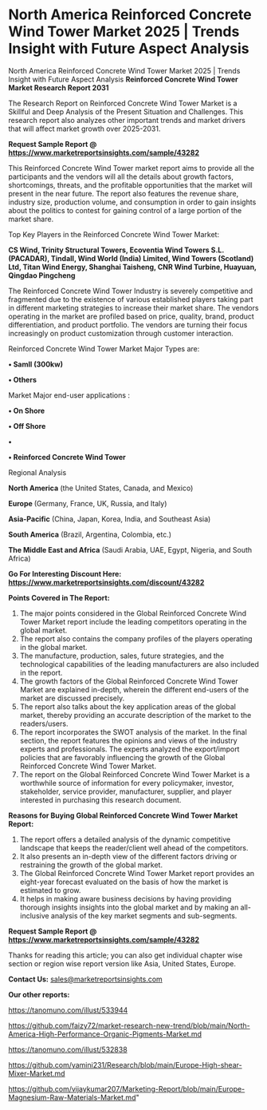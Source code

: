 # North America Reinforced Concrete Wind Tower Market 2025 | Trends Insight with Future Aspect Analysis
North America Reinforced Concrete Wind Tower Market 2025 | Trends Insight with Future Aspect Analysis
<strong>Reinforced Concrete Wind Tower Market Research Report 2031</strong>

The Research Report on Reinforced Concrete Wind Tower Market is a Skillful and Deep Analysis of the Present Situation and Challenges. This research report also analyzes other important trends and market drivers that will affect market growth over 2025-2031.

<strong>Request Sample Report @ <a href=https://www.marketreportsinsights.com/sample/43282>https://www.marketreportsinsights.com/sample/43282</a></strong>

This Reinforced Concrete Wind Tower market report aims to provide all the participants and the vendors will all the details about growth factors, shortcomings, threats, and the profitable opportunities that the market will present in the near future. The report also features the revenue share, industry size, production volume, and consumption in order to gain insights about the politics to contest for gaining control of a large portion of the market share.

Top Key Players in the Reinforced Concrete Wind Tower Market:

<strong>CS Wind, Trinity Structural Towers, Ecoventia Wind Towers S.L. (PACADAR), Tindall, Wind World (India) Limited, Wind Towers (Scotland) Ltd, Titan Wind Energy, Shanghai Taisheng, CNR Wind Turbine, Huayuan, Qingdao Pingcheng</strong>

The Reinforced Concrete Wind Tower Industry is severely competitive and fragmented due to the existence of various established players taking part in different marketing strategies to increase their market share. The vendors operating in the market are profiled based on price, quality, brand, product differentiation, and product portfolio. The vendors are turning their focus increasingly on product customization through customer interaction.

Reinforced Concrete Wind Tower Market Major Types are:

<strong>•  Samll (300kw)

•  Others</strong>

Market Major end-user applications :

<strong>•  On Shore

•  Off Shore

•  

•  Reinforced Concrete Wind Tower</strong>

Regional Analysis

</u><strong><b>North America</b></strong> (the United States, Canada, and Mexico)

<strong><b>Europe </b></strong>(Germany, France, UK, Russia, and Italy)

<strong><b>Asia-Pacific</b></strong> (China, Japan, Korea, India, and Southeast Asia)

<strong><b>South America</b></strong> (Brazil, Argentina, Colombia, etc.)

<strong><b>The Middle East and Africa</b></strong> (Saudi Arabia, UAE, Egypt, Nigeria, and South Africa)

<strong>Go For Interesting Discount Here: <a href=https://www.marketreportsinsights.com/discount/43282>https://www.marketreportsinsights.com/discount/43282</a></strong>

<strong>Points Covered in The Report:</strong>
<ol>
  <li>The major points considered in the Global Reinforced Concrete Wind Tower Market report include the leading competitors operating in the global market.</li>
  <li>The report also contains the company profiles of the players operating in the global market.</li>
  <li>The manufacture, production, sales, future strategies, and the technological capabilities of the leading manufacturers are also included in the report.</li>
  <li>The growth factors of the Global Reinforced Concrete Wind Tower Market are explained in-depth, wherein the different end-users of the market are discussed precisely.</li>
  <li>The report also talks about the key application areas of the global market, thereby providing an accurate description of the market to the readers/users.</li>
  <li>The report incorporates the SWOT analysis of the market. In the final section, the report features the opinions and views of the industry experts and professionals. The experts analyzed the export/import policies that are favorably influencing the growth of the Global Reinforced Concrete Wind Tower Market.</li>
  <li>The report on the Global Reinforced Concrete Wind Tower Market is a worthwhile source of information for every policymaker, investor, stakeholder, service provider, manufacturer, supplier, and player interested in purchasing this research document.</li>
</ol>
<strong>Reasons for Buying Global Reinforced Concrete Wind Tower Market Report:</strong>

<ol>
  <li>The report offers a detailed analysis of the dynamic competitive landscape that keeps the reader/client well ahead of the competitors.</li>
  <li>It also presents an in-depth view of the different factors driving or restraining the growth of the global market.</li>
  <li>The Global Reinforced Concrete Wind Tower Market report provides an eight-year forecast evaluated on the basis of how the market is estimated to grow.</li>
  <li>It helps in making aware business decisions by having providing thorough insights insights into the global market and by making an all-inclusive analysis of the key market segments and sub-segments.</li>
</ol>
<strong>Request Sample Report @ <a href=https://www.marketreportsinsights.com/sample/43282>https://www.marketreportsinsights.com/sample/43282</a></strong>


Thanks for reading this article; you can also get individual chapter wise section or region wise report version like Asia, United States, Europe.

<strong>Contact Us:</strong>
sales@marketreportsinsights.com

<strong>Our other reports:</strong>

<a href=https://tanomuno.com/illust/533944>https://tanomuno.com/illust/533944</a>

<a href=https://github.com/faizy72/market-research-new-trend/blob/main/North-America-High-Performance-Organic-Pigments-Market.md>https://github.com/faizy72/market-research-new-trend/blob/main/North-America-High-Performance-Organic-Pigments-Market.md</a>

<a href=https://tanomuno.com/illust/532838>https://tanomuno.com/illust/532838</a>

<a href=https://github.com/yamini231/Research/blob/main/Europe-High-shear-Mixer-Market.md>https://github.com/yamini231/Research/blob/main/Europe-High-shear-Mixer-Market.md</a>

<a href=https://github.com/vijaykumar207/Marketing-Report/blob/main/Europe-Magnesium-Raw-Materials-Market.md>https://github.com/vijaykumar207/Marketing-Report/blob/main/Europe-Magnesium-Raw-Materials-Market.md</a>"
